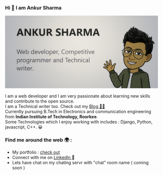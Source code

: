 ### Hi 👋 I am Ankur Sharma 

<img src="https://raw.githubusercontent.com/ankurshr01/ankurshr01/master/prof.png" style=" height=70% ">

I am a web developer and I am very passionate about learning new skills and contribute to the open source.<br>
I am a Technical writer too. Check out my <a href="https://ankurblogpost.pythonanywhere.com/"> Blog ✍🏾</a><br>
Currently pursuing B.Tech in Electronics and communication engineering from <b>Indian Institute of Technology, Roorkee</b>.<br>
Some Technologies which I enjoy working with includes : Django, Python, javascript, C++. 😀 

### Find me around the web 🌍 :

<ul>
  <li> My portfolio : <a href="https://ankurshr01.github.io/Portfolio/">check out</a></li>
  <li> Connect with me on <a href="https://www.linkedin.com/in/ankur-sharma-090412185/">LinkedIn </a> 💼  </li>
  <li> Lets have chat on my chating servr with "chat" room name ( coming soon ) </li>
</ul>

<!--
**ankurshr01/ankurshr01** is a ✨ _special_ ✨ repository because its `README.md` (this file) appears on your GitHub profile.
-->
